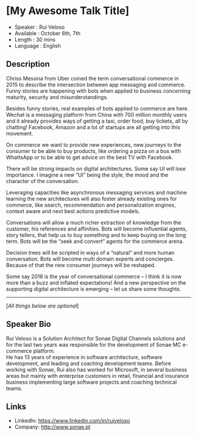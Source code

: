 [My Awesome Talk Title]
========================

* Speaker   : Rui Veloso
* Available : October 6th, 7th 
* Length    : 30 mins
* Language  : English

Description
-----------
Chriss Messina from Uber coined the term conversational commerce in 2015 to describe the intersection between app messaging and commerce. Funny stories are happening with bots when applied to business concerning maturity, security and misunderstandings.
 
Besides funny stories, real examples of bots applied to commerce are here. Wechat is a messaging platform from China with 700 million monthly users and it already provides ways of getting a taxi, order food, buy tickets, all by chatting! Facebook, Amazon and a lot of startups are all getting into this movement.
 
On commerce we want to provide new experiences, new journeys to the consumer to be able to buy products, like ordering a pizza on a bus with WhattsApp or to be able to get advice on the best TV with Facebook.
 
There will be strong impacts on digital architectures. Some say UI will lose importance. I imagine a new “UI” being the style, the mood and the character of the conversation. 
 
Leveraging capacities like asynchronous messaging services and machine learning the new architectures will also foster already existing ones for commerce, like search, recommendation and personalization engines, context aware and next best actions predictive models.
 
Conversations will allow a much richer extraction of knowledge from the customer, his references and affinities. Bots will become influential agents, story tellers, that help us to buy something and to keep buying on the long term. Bots will be the “seek and convert” agents for the commerce arena.
 
Decision trees will be scripted in ways of a “natural” and more human conversation. Bots will become multi domain experts and concierges. Because of that the new consumer journeys will be reshaped. 
 
Some say 2016 is the year of conversational commerce – I think it is now more than a buzz and inflated expectations! And a new perspective on the supporting digital architecture is emerging – let us share some thoughts.

---------------
[*All things below are optional*]

Speaker Bio
-----------

Rui Veloso is a Solution Architect for Sonae Digital Channels solutions and for the last two years was responsible for the development of Sonae MC e-commerce platform.  
He has 13 years of experience in software architecture, software development, and leading and coaching development teams.
Before working with Sonae, Rui also has worked for Microsoft, in several business areas but mainly with enterprise customers in retail, financial and insurance business implementing large software projects and coaching technical teams.

Links
-----

* LinkedIn: https://www.linkedin.com/in/ruiveloso
* Company: http://www.sonae.pt 
